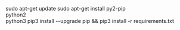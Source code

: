 sudo apt-get update
sudo apt-get install py2-pip \
    python2 \
    python3
pip3 install --upgrade pip && pip3 install -r requirements.txt
